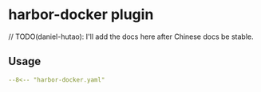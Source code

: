 # harbor-docker plugin

// TODO(daniel-hutao): I'll add the docs here after Chinese docs be stable.

## Usage

``` yaml
--8<-- "harbor-docker.yaml"
```

